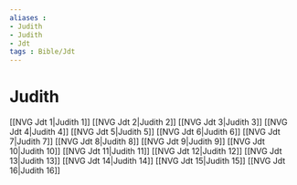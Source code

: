 ```yaml
---
aliases : 
- Judith
- Judith
- Jdt
tags : Bible/Jdt
---
```


# Judith

[[NVG Jdt 1|Judith 1]]
[[NVG Jdt 2|Judith 2]]
[[NVG Jdt 3|Judith 3]]
[[NVG Jdt 4|Judith 4]]
[[NVG Jdt 5|Judith 5]]
[[NVG Jdt 6|Judith 6]]
[[NVG Jdt 7|Judith 7]]
[[NVG Jdt 8|Judith 8]]
[[NVG Jdt 9|Judith 9]]
[[NVG Jdt 10|Judith 10]]
[[NVG Jdt 11|Judith 11]]
[[NVG Jdt 12|Judith 12]]
[[NVG Jdt 13|Judith 13]]
[[NVG Jdt 14|Judith 14]]
[[NVG Jdt 15|Judith 15]]
[[NVG Jdt 16|Judith 16]]

